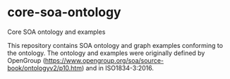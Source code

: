 # core-soa-ontology
Core SOA ontology and examples

This repository contains SOA ontology and graph examples conforming to the ontology.
The ontology and examples were originally defined by OpenGroup (https://www.opengroup.org/soa/source-book/ontologyv2/p10.htm) and in ISO1834-3:2016.
